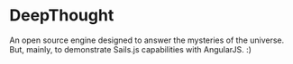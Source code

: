 # DeepThought
An open source engine designed to answer the mysteries of the universe. But, mainly, to demonstrate Sails.js capabilities with AngularJS. :)

